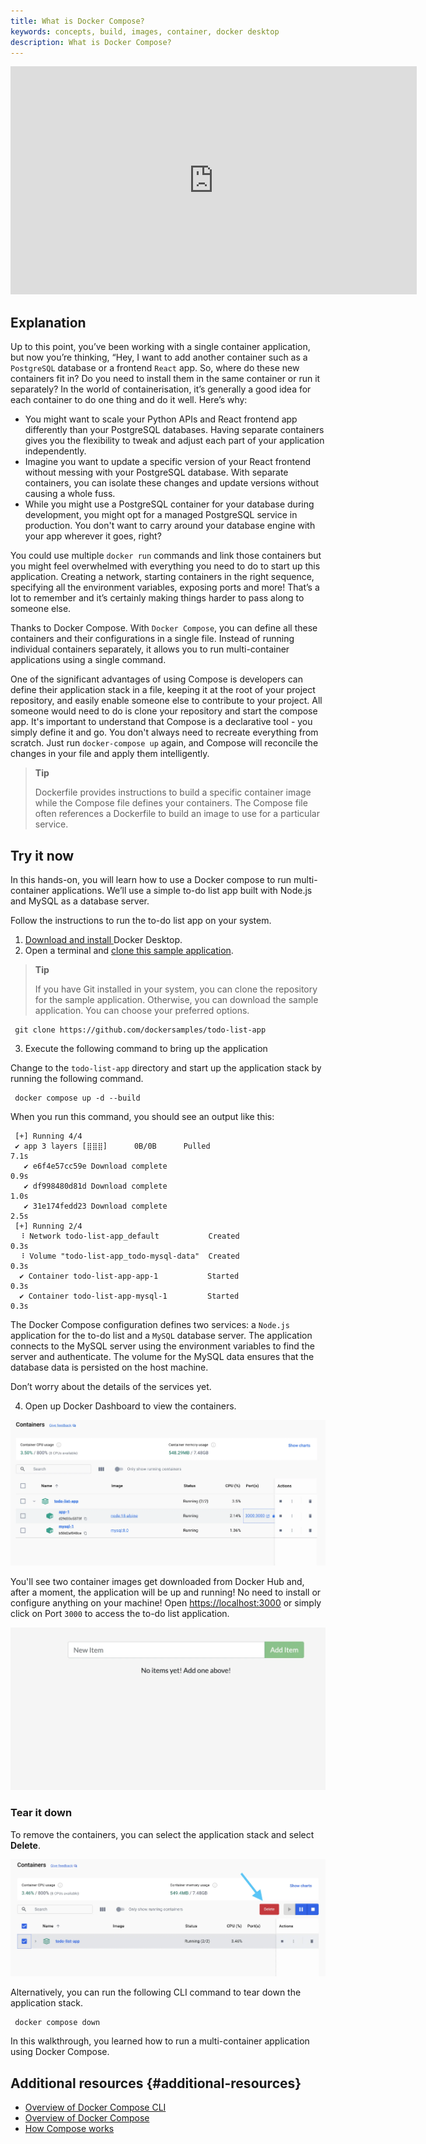 ```yaml
---
title: What is Docker Compose?
keywords: concepts, build, images, container, docker desktop
description: What is Docker Compose?
---
```


<iframe width="650" height="365" src="https://www.youtube.com/embed/nsWWQ1xoEy0?rel=0" title="YouTube video player" frameborder="0" allow="accelerometer; autoplay; clipboard-write; encrypted-media; gyroscope; picture-in-picture; web-share" allowfullscreen></iframe>

## Explanation

Up to this point, you’ve been working with a single container application, but now you’re thinking, “Hey, I want to add another container such as a `PostgreSQL` database or a frontend `React` app. So, where do these new containers fit in? Do you need to install them in the same container or run it separately? In the world of containerisation, it’s generally a good idea for each container to do one thing and do it well. Here’s why:

* You might want to scale your Python APIs and React frontend app differently than your PostgreSQL databases. Having separate containers gives you the flexibility to tweak and adjust each part of your application independently.
* Imagine you want to update a specific version of your React frontend without messing with your PostgreSQL database. With separate containers, you can isolate these changes and update versions without causing a whole fuss.
* While you might use a PostgreSQL container for your database during development, you might opt for a managed PostgreSQL service in production. You don't want to carry around your database engine with your app wherever it goes, right?

You could use multiple `docker run` commands and link those containers but you might feel overwhelmed with everything you need to do to start up this application. Creating a network, starting containers in the right sequence, specifying all the environment variables, exposing ports and more! That’s a lot to remember and it’s certainly making things harder to pass along to someone else.

Thanks to Docker Compose. With `Docker Compose`, you can define all these containers and their configurations in a single file. Instead of running individual containers separately, it allows you to run multi-container applications using a single command.

One of the significant advantages of using Compose is developers can define their application stack in a file, keeping it at the root of your project repository, and easily enable someone else to contribute to your project. All someone would need to do is clone your repository and start the compose app. It's important to understand that Compose is a declarative tool - you simply define it and go. You don't always need to recreate everything from scratch. Just run `docker-compose up` again, and Compose will reconcile the changes in your file and apply them intelligently.

>**Tip**
>
>  Dockerfile provides instructions to build a specific container image while the Compose file defines your containers. The Compose file often references a Dockerfile to build an image to use for a particular service.


## Try it now 

In this hands-on, you will learn how to use a Docker compose to run multi-container applications. We’ll use a simple to-do list app built with Node.js and MySQL as a database server.

Follow the instructions to run the to-do list app on your system.

1. [Download  and install ](https://www.docker.com/products/docker-desktop/) Docker Desktop.
2. Open a terminal and [clone this sample application](https://github.com/dockersamples/todo-list-app).

>**Tip**
>
> If you have Git installed in your system, you can clone the repository for the sample application. Otherwise, you can download the sample application. You can choose your preferred options.

```console
 git clone https://github.com/dockersamples/todo-list-app 
```

3. Execute the following command to bring up the application

Change to the `todo-list-app` directory and start up the application stack by running the following command. 

```console
 docker compose up -d --build
```

When you run this command, you should see an output like this:

```console
 [+] Running 4/4
 ✔ app 3 layers [⣿⣿⣿]      0B/0B      Pulled                                                                   7.1s
   ✔ e6f4e57cc59e Download complete                                                                            0.9s
   ✔ df998480d81d Download complete                                                                            1.0s
   ✔ 31e174fedd23 Download complete                                                                            2.5s
 [+] Running 2/4
  ⠸ Network todo-list-app_default           Created                                                             0.3s
  ⠸ Volume "todo-list-app_todo-mysql-data"  Created                                                             0.3s
  ✔ Container todo-list-app-app-1           Started                                                             0.3s
  ✔ Container todo-list-app-mysql-1         Started                                                             0.3s
```

The Docker Compose configuration defines two services: a `Node.js` application for the to-do list and a `MySQL` database server. The application connects to the MySQL server using the environment variables to find the server and authenticate. The volume for the MySQL data ensures that the database data is persisted on the host machine. 

Don’t worry about the details of the services yet. 

4. Open up Docker Dashboard to view the containers.

![A screenshot of Docker Desktop dashboard showing the list of containers running todo-list app](images/todo-list-containers.webp?border=true&w=950&h=400)

You'll see two container images get downloaded from Docker Hub and, after a moment, the application will be up and running! No need to install or configure anything on your machine! Open [https://localhost:3000](https://localhost:3000) or simply click on Port `3000` to access the to-do list application. 

![A screenshot of a webpage showing the todo-list application running on port 3000](images/todo-list-app.webp?border=true&w=950&h=400)

### Tear it down

To remove the containers, you can select the application stack and select **Delete**.

![A screenshot of Docker Desktop Dashboard showing the containers tab with an arrow pointing to the “Delete” button](images/todo-list-delete.webp?w=930&h=400)

Alternatively, you can run the following CLI command to tear down the application stack.

```console
 docker compose down
```

In this walkthrough, you learned how to run a multi-container application using Docker Compose.

## Additional resources {#additional-resources}

* [Overview of Docker Compose CLI](https://docs.docker.com/compose/reference/)
* [Overview of Docker Compose](https://docs.docker.com/compose/)
* [How Compose works](https://docs.docker.com/compose/compose-application-model/)
